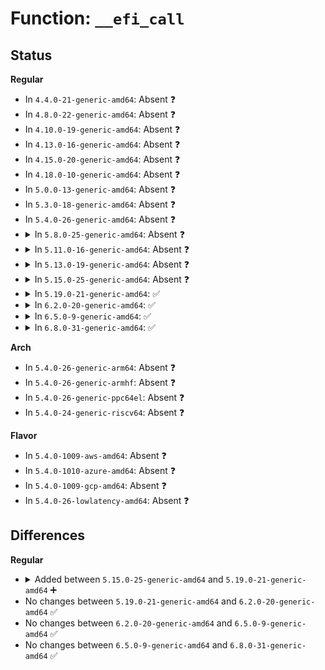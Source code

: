 # Function: <code>__efi_call</code>

## Status
<b>Regular</b>
<ul>
<li>
In <code>4.4.0-21-generic-amd64</code>: Absent ❓
</li>
<li>
In <code>4.8.0-22-generic-amd64</code>: Absent ❓
</li>
<li>
In <code>4.10.0-19-generic-amd64</code>: Absent ❓
</li>
<li>
In <code>4.13.0-16-generic-amd64</code>: Absent ❓
</li>
<li>
In <code>4.15.0-20-generic-amd64</code>: Absent ❓
</li>
<li>
In <code>4.18.0-10-generic-amd64</code>: Absent ❓
</li>
<li>
In <code>5.0.0-13-generic-amd64</code>: Absent ❓
</li>
<li>
In <code>5.3.0-18-generic-amd64</code>: Absent ❓
</li>
<li>
In <code>5.4.0-26-generic-amd64</code>: Absent ❓
</li>
<li>
<details>
<summary>In <code>5.8.0-25-generic-amd64</code>: Absent ❓</summary>

```json
{
  "name": "__efi_call",
  "collision_type": "Unique Global",
  "inline_type": "No",
  "funcs": [
    {
      "addr": 0,
      "name": "__efi_call",
      "external": true,
      "loc": null,
      "file": null,
      "inline": "not seen",
      "caller_inline": [],
      "caller_func": [
        "arch/x86/platform/efi/efi_64.c:efi_set_virtual_address_map",
        "drivers/firmware/efi/runtime-wrappers.c:virt_efi_reset_system",
        "drivers/firmware/efi/runtime-wrappers.c:efi_call_rts",
        "drivers/firmware/efi/runtime-wrappers.c:efi_call_rts",
        "drivers/firmware/efi/runtime-wrappers.c:efi_call_rts",
        "drivers/firmware/efi/runtime-wrappers.c:efi_call_rts",
        "drivers/firmware/efi/runtime-wrappers.c:efi_call_rts",
        "drivers/firmware/efi/runtime-wrappers.c:efi_call_rts",
        "drivers/firmware/efi/runtime-wrappers.c:efi_call_rts",
        "drivers/firmware/efi/runtime-wrappers.c:efi_call_rts",
        "drivers/firmware/efi/runtime-wrappers.c:efi_call_rts",
        "drivers/firmware/efi/runtime-wrappers.c:efi_call_rts",
        "drivers/firmware/efi/runtime-wrappers.c:efi_call_rts"
      ]
    }
  ],
  "symbols": [
    {
      "addr": 18446744071579472736,
      "name": "__efi_call",
      "section": ".text",
      "bind": "STB_GLOBAL",
      "size": 42
    }
  ]
}
```
</details>
</li>
<li>
<details>
<summary>In <code>5.11.0-16-generic-amd64</code>: Absent ❓</summary>

```json
{
  "name": "__efi_call",
  "collision_type": "Unique Global",
  "inline_type": "No",
  "funcs": [
    {
      "addr": 0,
      "name": "__efi_call",
      "external": true,
      "loc": null,
      "file": null,
      "inline": "not seen",
      "caller_inline": [],
      "caller_func": [
        "arch/x86/platform/efi/efi_64.c:efi_set_virtual_address_map",
        "arch/x86/platform/uv/bios_uv.c:__uv_bios_call",
        "drivers/firmware/efi/runtime-wrappers.c:virt_efi_reset_system",
        "drivers/firmware/efi/runtime-wrappers.c:efi_call_rts",
        "drivers/firmware/efi/runtime-wrappers.c:efi_call_rts",
        "drivers/firmware/efi/runtime-wrappers.c:efi_call_rts",
        "drivers/firmware/efi/runtime-wrappers.c:efi_call_rts",
        "drivers/firmware/efi/runtime-wrappers.c:efi_call_rts",
        "drivers/firmware/efi/runtime-wrappers.c:efi_call_rts",
        "drivers/firmware/efi/runtime-wrappers.c:efi_call_rts",
        "drivers/firmware/efi/runtime-wrappers.c:efi_call_rts",
        "drivers/firmware/efi/runtime-wrappers.c:efi_call_rts",
        "drivers/firmware/efi/runtime-wrappers.c:efi_call_rts",
        "drivers/firmware/efi/runtime-wrappers.c:efi_call_rts"
      ]
    }
  ],
  "symbols": [
    {
      "addr": 18446744071579468880,
      "name": "__efi_call",
      "section": ".text",
      "bind": "STB_GLOBAL",
      "size": 42
    }
  ]
}
```
</details>
</li>
<li>
<details>
<summary>In <code>5.13.0-19-generic-amd64</code>: Absent ❓</summary>

```json
{
  "name": "__efi_call",
  "collision_type": "Unique Global",
  "inline_type": "No",
  "funcs": [
    {
      "addr": 0,
      "name": "__efi_call",
      "external": true,
      "loc": null,
      "file": null,
      "inline": "not seen",
      "caller_inline": [],
      "caller_func": [
        "arch/x86/platform/efi/efi_64.c:efi_set_virtual_address_map",
        "arch/x86/platform/uv/bios_uv.c:__uv_bios_call",
        "drivers/firmware/efi/runtime-wrappers.c:virt_efi_reset_system",
        "drivers/firmware/efi/runtime-wrappers.c:efi_call_rts",
        "drivers/firmware/efi/runtime-wrappers.c:efi_call_rts",
        "drivers/firmware/efi/runtime-wrappers.c:efi_call_rts",
        "drivers/firmware/efi/runtime-wrappers.c:efi_call_rts",
        "drivers/firmware/efi/runtime-wrappers.c:efi_call_rts",
        "drivers/firmware/efi/runtime-wrappers.c:efi_call_rts",
        "drivers/firmware/efi/runtime-wrappers.c:efi_call_rts",
        "drivers/firmware/efi/runtime-wrappers.c:efi_call_rts",
        "drivers/firmware/efi/runtime-wrappers.c:efi_call_rts",
        "drivers/firmware/efi/runtime-wrappers.c:efi_call_rts",
        "drivers/firmware/efi/runtime-wrappers.c:efi_call_rts"
      ]
    }
  ],
  "symbols": [
    {
      "addr": 18446744071579470992,
      "name": "__efi_call",
      "section": ".text",
      "bind": "STB_GLOBAL",
      "size": 42
    }
  ]
}
```
</details>
</li>
<li>
<details>
<summary>In <code>5.15.0-25-generic-amd64</code>: Absent ❓</summary>

```json
{
  "name": "__efi_call",
  "collision_type": "Unique Global",
  "inline_type": "No",
  "funcs": [
    {
      "addr": 0,
      "name": "__efi_call",
      "external": true,
      "loc": null,
      "file": null,
      "inline": "not seen",
      "caller_inline": [],
      "caller_func": [
        "arch/x86/platform/efi/efi_64.c:efi_set_virtual_address_map",
        "arch/x86/platform/uv/bios_uv.c:__uv_bios_call",
        "drivers/acpi/prmt.c:acpi_platformrt_space_handler",
        "drivers/firmware/efi/runtime-wrappers.c:virt_efi_reset_system",
        "drivers/firmware/efi/runtime-wrappers.c:efi_call_rts",
        "drivers/firmware/efi/runtime-wrappers.c:efi_call_rts",
        "drivers/firmware/efi/runtime-wrappers.c:efi_call_rts",
        "drivers/firmware/efi/runtime-wrappers.c:efi_call_rts",
        "drivers/firmware/efi/runtime-wrappers.c:efi_call_rts",
        "drivers/firmware/efi/runtime-wrappers.c:efi_call_rts",
        "drivers/firmware/efi/runtime-wrappers.c:efi_call_rts",
        "drivers/firmware/efi/runtime-wrappers.c:efi_call_rts",
        "drivers/firmware/efi/runtime-wrappers.c:efi_call_rts",
        "drivers/firmware/efi/runtime-wrappers.c:efi_call_rts",
        "drivers/firmware/efi/runtime-wrappers.c:efi_call_rts"
      ]
    }
  ],
  "symbols": [
    {
      "addr": 18446744071579536480,
      "name": "__efi_call",
      "section": ".text",
      "bind": "STB_GLOBAL",
      "size": 42
    }
  ]
}
```
</details>
</li>
<li>
<details>
<summary>In <code>5.19.0-21-generic-amd64</code>: ✅</summary>

```c
void __efi_call()
```

```json
{
  "name": "__efi_call",
  "collision_type": "Unique Global",
  "inline_type": "No",
  "funcs": [
    {
      "addr": 18446744071579624304,
      "name": "__efi_call",
      "external": true,
      "loc": "arch/x86/platform/efi/efi_stub_64.S",
      "file": "arch/x86/platform/efi/efi_stub_64.S",
      "inline": "seen, unknown",
      "caller_inline": [],
      "caller_func": [
        "arch/x86/platform/efi/efi_64.c:efi_set_virtual_address_map",
        "arch/x86/platform/uv/bios_uv.c:__uv_bios_call",
        "drivers/acpi/prmt.c:acpi_platformrt_space_handler",
        "drivers/firmware/efi/runtime-wrappers.c:virt_efi_reset_system",
        "drivers/firmware/efi/runtime-wrappers.c:efi_call_rts",
        "drivers/firmware/efi/runtime-wrappers.c:efi_call_rts",
        "drivers/firmware/efi/runtime-wrappers.c:efi_call_rts",
        "drivers/firmware/efi/runtime-wrappers.c:efi_call_rts",
        "drivers/firmware/efi/runtime-wrappers.c:efi_call_rts",
        "drivers/firmware/efi/runtime-wrappers.c:efi_call_rts",
        "drivers/firmware/efi/runtime-wrappers.c:efi_call_rts",
        "drivers/firmware/efi/runtime-wrappers.c:efi_call_rts",
        "drivers/firmware/efi/runtime-wrappers.c:efi_call_rts",
        "drivers/firmware/efi/runtime-wrappers.c:efi_call_rts",
        "drivers/firmware/efi/runtime-wrappers.c:efi_call_rts"
      ]
    }
  ],
  "symbols": [
    {
      "addr": 18446744071579624304,
      "name": "__efi_call",
      "section": ".text",
      "bind": "STB_GLOBAL",
      "size": 46
    }
  ]
}
```
</details>
</li>
<li>
<details>
<summary>In <code>6.2.0-20-generic-amd64</code>: ✅</summary>

```c
void __efi_call()
```

```json
{
  "name": "__efi_call",
  "collision_type": "Unique Global",
  "inline_type": "No",
  "funcs": [
    {
      "addr": 18446744071579736560,
      "name": "__efi_call",
      "external": true,
      "loc": "arch/x86/platform/efi/efi_stub_64.S",
      "file": "arch/x86/platform/efi/efi_stub_64.S",
      "inline": "seen, unknown",
      "caller_inline": [],
      "caller_func": [
        "arch/x86/platform/efi/efi_64.c:efi_set_virtual_address_map",
        "arch/x86/platform/uv/bios_uv.c:__uv_bios_call",
        "drivers/acpi/prmt.c:acpi_platformrt_space_handler",
        "drivers/firmware/efi/runtime-wrappers.c:efi_call_rts",
        "drivers/firmware/efi/runtime-wrappers.c:efi_call_rts",
        "drivers/firmware/efi/runtime-wrappers.c:efi_call_rts",
        "drivers/firmware/efi/runtime-wrappers.c:efi_call_rts",
        "drivers/firmware/efi/runtime-wrappers.c:efi_call_rts",
        "drivers/firmware/efi/runtime-wrappers.c:efi_call_rts",
        "drivers/firmware/efi/runtime-wrappers.c:efi_call_rts",
        "drivers/firmware/efi/runtime-wrappers.c:efi_call_rts",
        "drivers/firmware/efi/runtime-wrappers.c:efi_call_rts",
        "drivers/firmware/efi/runtime-wrappers.c:efi_call_rts",
        "drivers/firmware/efi/runtime-wrappers.c:efi_call_rts"
      ]
    }
  ],
  "symbols": [
    {
      "addr": 18446744071579736560,
      "name": "__efi_call",
      "section": ".text",
      "bind": "STB_GLOBAL",
      "size": 46
    }
  ]
}
```
</details>
</li>
<li>
<details>
<summary>In <code>6.5.0-9-generic-amd64</code>: ✅</summary>

```c
void __efi_call()
```

```json
{
  "name": "__efi_call",
  "collision_type": "Unique Global",
  "inline_type": "No",
  "funcs": [
    {
      "addr": 18446744071579783040,
      "name": "__efi_call",
      "external": true,
      "loc": "arch/x86/platform/efi/efi_stub_64.S",
      "file": "arch/x86/platform/efi/efi_stub_64.S",
      "inline": "seen, unknown",
      "caller_inline": [],
      "caller_func": [
        "arch/x86/platform/efi/efi_64.c:efi_set_virtual_address_map",
        "arch/x86/platform/uv/bios_uv.c:__uv_bios_call",
        "drivers/acpi/prmt.c:acpi_platformrt_space_handler",
        "drivers/firmware/efi/runtime-wrappers.c:efi_call_rts",
        "drivers/firmware/efi/runtime-wrappers.c:efi_call_rts",
        "drivers/firmware/efi/runtime-wrappers.c:efi_call_rts",
        "drivers/firmware/efi/runtime-wrappers.c:efi_call_rts",
        "drivers/firmware/efi/runtime-wrappers.c:efi_call_rts",
        "drivers/firmware/efi/runtime-wrappers.c:efi_call_rts",
        "drivers/firmware/efi/runtime-wrappers.c:efi_call_rts",
        "drivers/firmware/efi/runtime-wrappers.c:efi_call_rts",
        "drivers/firmware/efi/runtime-wrappers.c:efi_call_rts",
        "drivers/firmware/efi/runtime-wrappers.c:efi_call_rts",
        "drivers/firmware/efi/runtime-wrappers.c:efi_call_rts"
      ]
    }
  ],
  "symbols": [
    {
      "addr": 18446744071579783040,
      "name": "__efi_call",
      "section": ".text",
      "bind": "STB_GLOBAL",
      "size": 46
    }
  ]
}
```
</details>
</li>
<li>
<details>
<summary>In <code>6.8.0-31-generic-amd64</code>: ✅</summary>

```c
void __efi_call()
```

```json
{
  "name": "__efi_call",
  "collision_type": "Unique Global",
  "inline_type": "No",
  "funcs": [
    {
      "addr": 18446744071579816768,
      "name": "__efi_call",
      "external": true,
      "loc": "arch/x86/platform/efi/efi_stub_64.S",
      "file": "arch/x86/platform/efi/efi_stub_64.S",
      "inline": "seen, unknown",
      "caller_inline": [],
      "caller_func": [
        "arch/x86/platform/efi/efi_64.c:efi_set_virtual_address_map",
        "arch/x86/platform/uv/bios_uv.c:__uv_bios_call",
        "drivers/firmware/efi/runtime-wrappers.c:efi_call_rts",
        "drivers/firmware/efi/runtime-wrappers.c:efi_call_rts",
        "drivers/firmware/efi/runtime-wrappers.c:efi_call_rts",
        "drivers/firmware/efi/runtime-wrappers.c:efi_call_rts",
        "drivers/firmware/efi/runtime-wrappers.c:efi_call_rts",
        "drivers/firmware/efi/runtime-wrappers.c:efi_call_rts",
        "drivers/firmware/efi/runtime-wrappers.c:efi_call_rts",
        "drivers/firmware/efi/runtime-wrappers.c:efi_call_rts",
        "drivers/firmware/efi/runtime-wrappers.c:efi_call_rts",
        "drivers/firmware/efi/runtime-wrappers.c:efi_call_rts",
        "drivers/firmware/efi/runtime-wrappers.c:efi_call_rts",
        "drivers/firmware/efi/runtime-wrappers.c:efi_call_rts"
      ]
    }
  ],
  "symbols": [
    {
      "addr": 18446744071579816768,
      "name": "__efi_call",
      "section": ".text",
      "bind": "STB_GLOBAL",
      "size": 46
    }
  ]
}
```
</details>
</li>
</ul>
<b>Arch</b>
<ul>
<li>
In <code>5.4.0-26-generic-arm64</code>: Absent ❓
</li>
<li>
In <code>5.4.0-26-generic-armhf</code>: Absent ❓
</li>
<li>
In <code>5.4.0-26-generic-ppc64el</code>: Absent ❓
</li>
<li>
In <code>5.4.0-24-generic-riscv64</code>: Absent ❓
</li>
</ul>
<b>Flavor</b>
<ul>
<li>
In <code>5.4.0-1009-aws-amd64</code>: Absent ❓
</li>
<li>
In <code>5.4.0-1010-azure-amd64</code>: Absent ❓
</li>
<li>
In <code>5.4.0-1009-gcp-amd64</code>: Absent ❓
</li>
<li>
In <code>5.4.0-26-lowlatency-amd64</code>: Absent ❓
</li>
</ul>

## Differences
<b>Regular</b>
<ul>
<li>
<details>
<summary>Added between <code>5.15.0-25-generic-amd64</code> and <code>5.19.0-21-generic-amd64</code> ➕</summary>

```c
void __efi_call()
```
</details>
</li>
<li>
No changes between <code>5.19.0-21-generic-amd64</code> and <code>6.2.0-20-generic-amd64</code> ✅
</li>
<li>
No changes between <code>6.2.0-20-generic-amd64</code> and <code>6.5.0-9-generic-amd64</code> ✅
</li>
<li>
No changes between <code>6.5.0-9-generic-amd64</code> and <code>6.8.0-31-generic-amd64</code> ✅
</li>
</ul>
